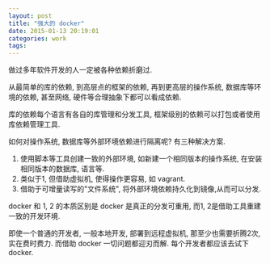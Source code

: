 ```yaml
---
layout: post
title: "强大的 docker"
date: 2015-01-13 20:19:01
categories: work
tags:
---
```


做过多年软件开发的人一定被各种依赖折磨过. 

从最简单的库的依赖, 到高层点的框架的依赖, 再到更高层的操作系统, 数据库等环境的依赖, 甚至网络, 硬件等合理抽象下都可以看成依赖.

库的依赖每个语言有各自的库管理和分发工具, 框架级别的依赖可以打包或者使用库依赖管理工具.

如何对操作系统, 数据库等外部环境依赖进行隔离呢? 有三种解决方案.
1. 使用脚本等工具创建一致的外部环境, 如新建一个相同版本的操作系统, 在安装相同版本的数据库, 语言等.
2. 类似于1, 但借助虚拟机, 使得操作更容易, 如 vagrant.
3. 借助于可增量读写的"文件系统", 将外部环境依赖持久化到镜像,从而可以分发.

docker 和 1, 2 的本质区别是 docker 是真正的分发可重用, 而1, 2是借助工具重建一致的开发环境.

即使一个普通的开发者, 一般本地开发, 部署到远程虚拟机, 那至少也需要折腾2次, 实在费时费力. 
而借助 docker 一切问题都迎刃而解. 每个开发者都应该去试下 docker.
